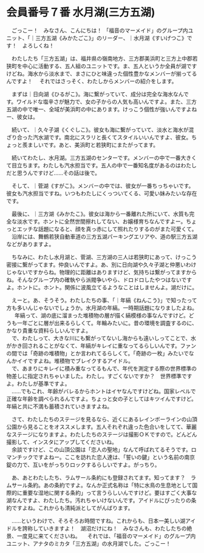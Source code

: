 # 会員番号７番 水月湖(三方五湖)

　ごっこー！　みなさん、こんにちは！
「福音のマーメイド」のグループ内ユニット、「｜三方五湖《みかたごこ》」のリーダー、｜水月湖《すいげつこ》です！　よろしくね！

　わたしたち「三方五湖」は、福井県の嶺南地方、三方郡美浜町と三方上中郡若狭町を中心に活動する、五人組のユニットです。ま、五人というか全員が湖ですけどね。海水から淡水まで、まさにひと味違った個性豊かなメンバーが揃ってるんですよ！
　それではさっそく、わたしからメンバーの紹介をします。


　まずは｜日向湖《ひるがこ》。海に繋がっていて、成分は完全な海水なんです。ワイルドな塩辛さが魅力で、女の子からの人気も高いんですよ。また、三方五湖の中で唯一、全域が美浜町の中にあります。けっこう個性が強いんですよねー、彼女は。

　続いて、｜久々子湖《くぐしこ》。彼女も海に繋がっていて、淡水と海水が混ざり合った汽水湖です。南北にスラリと長くてスタイルいいんですよ、彼女。ちょっと羨ましいです。あと、美浜町と若狭町にまたがってます。

　続いてわたし、水月湖。三方五湖のセンターです。メンバーの中で一番大きくて目立ちます。わたしも汽水担当です。五人の中で一番知名度があるのはわたしだと思うんですけど……その話は後で。

　そして、｜菅湖《すがこ》。メンバーの中では、彼女が一番ちっちゃいです。彼女も汽水担当ですね。いつもわたしにくっついてくる、可愛い妹みたいな存在です。

　最後に、｜三方湖《みかたこ》。彼女は海から一番離れた所にいて、水質も完全な淡水です。ホントに全然世間擦れしてない、お嬢様育ちなんですよー。ちょっとエッチな話題になると、顔を真っ赤にして照れたりするのがまた可愛くて。
　沿岸には、舞鶴若狭自動車道の三方五湖パーキングエリアや、道の駅三方五湖などがありますよ。

　ちなみに、わたし水月湖と、菅湖、三方湖の三人は若狭町にあって、けっこう密接に繋がってます。仲良いんですよ。あ、別に日向湖や久々子湖と仲悪いわけじゃないですからね。物理的に距離はありますけど、気持ちは繋がってますからね。そんなグループ内の確執やら派閥争いやら、ドロドロしたやつはないですよ。ホントに。ホント。関係に波風立てるようなことはしませんよ。湖だけに。

　えーと。あ、そうそう。わたしたちの事、「｜年縞《ねんこう》」で知ったって方も多いんじゃないでしょうか。水月湖の年縞。一時期話題になりましたよね。  
　年縞って、湖の底に溜まった堆積物の層が描く縞模様の事なんですけど。どうも一年ごとに層が出来るらしくて。年輪みたいに。昔の環境を調査するのに、かなり貴重な資料らしいんですよ。  
　で、わたしって、大きな川にも繋がってないし海からも遠いしってことで、水がかき回されることがなくて、年縞がキレイに重なってるらしいんです。ファンの間では「奇跡の堆積物」とか言われてるらしくて。「奇跡の一枚」みたいでなんかイイですよね。堆積物でブレイクするアイドル。  
　で、あまりにキレイに積み重なってるもんで、年代を測定する際の世界標準の物差しに指定されちゃいました。わたし。すごくないですか？　世界標準ですよ。わたしが基準ですよ。  
　……でもこれ、年齢がバレるからホントはイヤなんですけどね。国家レベルで正確な年齢を調べられるんですよ。ちょっと女の子としてはキツイんですけど。年縞と共に不満も蓄積されていきますよね。

　さて、わたしたちのステージを見るなら、近くにあるレインボーラインの山頂公園から見ることをオススメします。五人それぞれ違った色合いをしてて、華麗なステージになりますよ。わたしたちのステージは撮影ＯＫですので。どんどん撮影して、インスタにアップしてくださいね。  
　余談ですけど、この山頂公園は「恋人の聖地」なんて呼ばれてるそうです。ロマンチックですよねー。ここを訪れた恋人達は、「誓いの鍵」という名前の南京錠の力で、互いをがっちりロックするらしいですよ。がっちり。

　あ、あとわたしたち、ラムサール条約にも登録されてます。知ってます？　ラムサール条約。あの条約ですよ。なんか正式名称は「特に水鳥の生息地として国際的に重要な湿地に関する条約」って言うらしいんですけど。要はすごく大事な湖なんですよ、わたしたち。汚れちゃいけないんです。アイドルにぴったりの条約ですよね。これからも清純派としてがんばります。


　……というわけで、そろそろお時間ですね。これからも、日本一美しい湖アイドルを誇称していきますよ！　湖沼だけにね！　みなさんも、わたしたちの絶景、一度見に来てくださいね。
　それでは、「福音のマーメイド」のグループ内ユニット、アナタのミカタ「三方五湖」の水月湖でした。ごっこー！
